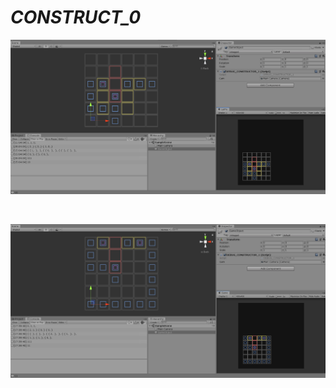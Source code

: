 
# _CONSTRUCT_0_

![alt text](https://github.com/an-alch3mist/_CONSTRUCTOR/blob/main/_0/_CONSTRUCTOR_0_PROPAGATE__0.PNG)

<br>

![alt text](https://github.com/an-alch3mist/_CONSTRUCTOR/blob/main/_0/_CONSTRUCTOR_0_PROPAGATE__1.PNG)

